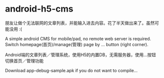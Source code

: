 # android-h5-cms
朋友让做个无法联网的文章列表，并能输入进去内容。花了半天做出来了。虽然可能没用 :(

A simple android CMS for mobile/pad, no remote web server is required.
Switch homepage(首页)/manage(管理) page by ... button (right corner).

Android端的文章列表／管理系统，使用H5的内置DB，无需服务器，使用...按钮切换首页／管理功能

Download app-debug-sample.apk if you do not want to compile...

